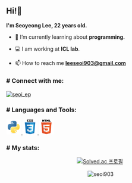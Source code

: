 ## Hi!👋
**I'm Seoyeong Lee, 22 years old.**

- 🌱 I’m currently learning about **programming.**

- 💻 I am working at **ICL lab**.
  
- 📫 How to reach me **leeseoi903@gmail.com**


<h3 align="left"># Connect with me:</h3>
<p align="left">
<a href="https://instagram.com/seoi_ep" target="blank"><img align="center" src="https://raw.githubusercontent.com/rahuldkjain/github-profile-readme-generator/master/src/images/icons/Social/instagram.svg" alt="seoi_ep" height="30" width="40" /></a>
</p>

<h3 align="left"># Languages and Tools:</h3>
<p align="left"> <a href="https://www.python.org" target="_blank" rel="noreferrer"> <img src="https://raw.githubusercontent.com/devicons/devicon/master/icons/python/python-original.svg" alt="python" width="40" height="40"/> </a> <a href="https://www.w3schools.com/css/" target="_blank" rel="noreferrer"> <img src="https://raw.githubusercontent.com/devicons/devicon/master/icons/css3/css3-original-wordmark.svg" alt="css3" width="40" height="40"/> </a> <a href="https://www.w3.org/html/" target="_blank" rel="noreferrer"> <img src="https://raw.githubusercontent.com/devicons/devicon/master/icons/html5/html5-original-wordmark.svg" alt="html5" width="40" height="40"/> </a> </p>

<div align=center>
  
<h3 align="left"># My stats:</h3>

[![Solved.ac 프로필](http://mazassumnida.wtf/api/v2/generate_badge?boj=seoi903)](https://solved.ac/seoi903)
<p>&nbsp;<img align="center" src="https://github-readme-stats.vercel.app/api?username=seoi903&show_icons=true&theme=dracula&locale=en" alt="seoi903" /></p>
